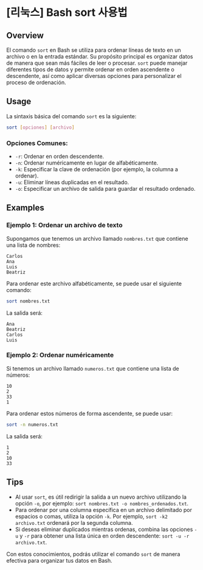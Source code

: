 # [리눅스] Bash sort 사용법

## Overview
El comando `sort` en Bash se utiliza para ordenar líneas de texto en un archivo o en la entrada estándar. Su propósito principal es organizar datos de manera que sean más fáciles de leer o procesar. `sort` puede manejar diferentes tipos de datos y permite ordenar en orden ascendente o descendente, así como aplicar diversas opciones para personalizar el proceso de ordenación.

## Usage
La sintaxis básica del comando `sort` es la siguiente:

```bash
sort [opciones] [archivo]
```

### Opciones Comunes:
- `-r`: Ordenar en orden descendente.
- `-n`: Ordenar numéricamente en lugar de alfabéticamente.
- `-k`: Especificar la clave de ordenación (por ejemplo, la columna a ordenar).
- `-u`: Eliminar líneas duplicadas en el resultado.
- `-o`: Especificar un archivo de salida para guardar el resultado ordenado.

## Examples
### Ejemplo 1: Ordenar un archivo de texto
Supongamos que tenemos un archivo llamado `nombres.txt` que contiene una lista de nombres:

```
Carlos
Ana
Luis
Beatriz
```

Para ordenar este archivo alfabéticamente, se puede usar el siguiente comando:

```bash
sort nombres.txt
```

La salida será:

```
Ana
Beatriz
Carlos
Luis
```

### Ejemplo 2: Ordenar numéricamente
Si tenemos un archivo llamado `numeros.txt` que contiene una lista de números:

```
10
2
33
1
```

Para ordenar estos números de forma ascendente, se puede usar:

```bash
sort -n numeros.txt
```

La salida será:

```
1
2
10
33
```

## Tips
- Al usar `sort`, es útil redirigir la salida a un nuevo archivo utilizando la opción `-o`, por ejemplo: `sort nombres.txt -o nombres_ordenados.txt`.
- Para ordenar por una columna específica en un archivo delimitado por espacios o comas, utiliza la opción `-k`. Por ejemplo, `sort -k2 archivo.txt` ordenará por la segunda columna.
- Si deseas eliminar duplicados mientras ordenas, combina las opciones `-u` y `-r` para obtener una lista única en orden descendente: `sort -u -r archivo.txt`.

Con estos conocimientos, podrás utilizar el comando `sort` de manera efectiva para organizar tus datos en Bash.